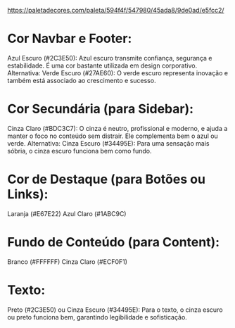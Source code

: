 https://paletadecores.com/paleta/594f4f/547980/45ada8/9de0ad/e5fcc2/



# Cor Navbar e Footer:

Azul Escuro (#2C3E50): Azul escuro transmite confiança, segurança e estabilidade. É uma cor bastante utilizada em design corporativo.
Alternativa: Verde Escuro (#27AE60): O verde escuro representa inovação e também está associado ao crescimento e sucesso.

# Cor Secundária (para Sidebar):

Cinza Claro (#BDC3C7): O cinza é neutro, profissional e moderno, e ajuda a manter o foco no conteúdo sem distrair. Ele complementa bem o azul ou verde.
Alternativa: Cinza Escuro (#34495E): Para uma sensação mais sóbria, o cinza escuro funciona bem como fundo.

# Cor de Destaque (para Botões ou Links):

Laranja (#E67E22)
Azul Claro (#1ABC9C)
# Fundo de Conteúdo (para Content):

Branco (#FFFFFF)
Cinza Claro (#ECF0F1)

# Texto:

Preto (#2C3E50) ou Cinza Escuro (#34495E): Para o texto, o cinza escuro ou preto funciona bem, garantindo legibilidade e sofisticação.






  